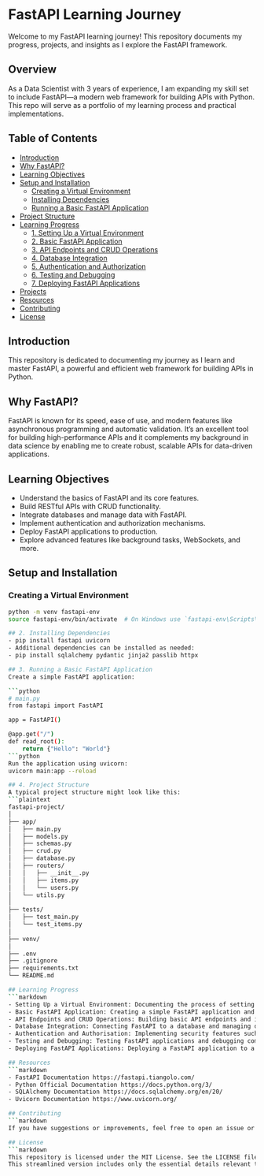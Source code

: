# FastAPI Learning Journey 

Welcome to my FastAPI learning journey! This repository documents my progress, projects, and insights as I explore the FastAPI framework.

## Overview

As a Data Scientist with 3 years of experience, I am expanding my skill set to include FastAPI—a modern web framework for building APIs with Python. This repo will serve as a portfolio of my learning process and practical implementations.

## Table of Contents

- [Introduction](#introduction)
- [Why FastAPI?](#why-fastapi)
- [Learning Objectives](#learning-objectives)
- [Setup and Installation](#setup-and-installation)
  - [Creating a Virtual Environment](#creating-a-virtual-environment)
  - [Installing Dependencies](#installing-dependencies)
  - [Running a Basic FastAPI Application](#running-a-basic-fastapi-application)
- [Project Structure](#project-structure)
- [Learning Progress](#learning-progress)
  - [1. Setting Up a Virtual Environment](#1-setting-up-a-virtual-environment)
  - [2. Basic FastAPI Application](#2-basic-fastapi-application)
  - [3. API Endpoints and CRUD Operations](#3-api-endpoints-and-crud-operations)
  - [4. Database Integration](#4-database-integration)
  - [5. Authentication and Authorization](#5-authentication-and-authorization)
  - [6. Testing and Debugging](#6-testing-and-debugging)
  - [7. Deploying FastAPI Applications](#7-deploying-fastapi-applications)
- [Projects](#projects)
- [Resources](#resources)
- [Contributing](#contributing)
- [License](#license)

## Introduction

This repository is dedicated to documenting my journey as I learn and master FastAPI, a powerful and efficient web framework for building APIs in Python.

## Why FastAPI?

FastAPI is known for its speed, ease of use, and modern features like asynchronous programming and automatic validation. It’s an excellent tool for building high-performance APIs and it complements my background in data science by enabling me to create robust, scalable APIs for data-driven applications.

## Learning Objectives

- Understand the basics of FastAPI and its core features.
- Build RESTful APIs with CRUD functionality.
- Integrate databases and manage data with FastAPI.
- Implement authentication and authorization mechanisms.
- Deploy FastAPI applications to production.
- Explore advanced features like background tasks, WebSockets, and more.

## Setup and Installation

### Creating a Virtual Environment

```bash
python -m venv fastapi-env
source fastapi-env/bin/activate  # On Windows use `fastapi-env\Scripts\activate`

## 2. Installing Dependencies
- pip install fastapi uvicorn
- Additional dependencies can be installed as needed:
- pip install sqlalchemy pydantic jinja2 passlib httpx

## 3. Running a Basic FastAPI Application
Create a simple FastAPI application:

```python
# main.py
from fastapi import FastAPI

app = FastAPI()

@app.get("/")
def read_root():
    return {"Hello": "World"}
```python 
Run the application using uvicorn:
uvicorn main:app --reload

## 4. Project Structure
A typical project structure might look like this:
```plaintext
fastapi-project/
│
├── app/
│   ├── main.py
│   ├── models.py
│   ├── schemas.py
│   ├── crud.py
│   ├── database.py
│   ├── routers/
│   │   ├── __init__.py
│   │   ├── items.py
│   │   └── users.py
│   └── utils.py
│
├── tests/
│   ├── test_main.py
│   └── test_items.py
│
├── venv/
│
├── .env
├── .gitignore
├── requirements.txt
└── README.md

## Learning Progress
```markdown
- Setting Up a Virtual Environment: Documenting the process of setting up a virtual environment and installing necessary dependencies.
- Basic FastAPI Application: Creating a simple FastAPI application and understanding the core structure.
- API Endpoints and CRUD Operations: Building basic API endpoints and implementing CRUD operations.
- Database Integration: Connecting FastAPI to a database and managing data.
- Authentication and Authorisation: Implementing security features such as authentication and authorization.
- Testing and Debugging: Testing FastAPI applications and debugging common issues.
- Deploying FastAPI Applications: Deploying a FastAPI application to a production environment.

## Resources
```markdown
- FastAPI Documentation https://fastapi.tiangolo.com/
- Python Official Documentation https://docs.python.org/3/
- SQLAlchemy Documentation https://docs.sqlalchemy.org/en/20/
- Uvicorn Documentation https://www.uvicorn.org/

## Contributing
```markdown
If you have suggestions or improvements, feel free to open an issue or submit a pull request.

## License
```markdown
This repository is licensed under the MIT License. See the LICENSE file for more details.
This streamlined version includes only the essential details relevant to setting up and progressing through your FastAPI learning journey.

